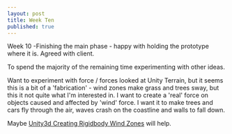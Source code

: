 ```yaml
---
layout: post
title: Week Ten
published: true
---
```




Week 10 -Finishing the main phase - happy with holding the prototype where it is.
Agreed with client.

To spend the majority of the remaining time experimenting with other ideas.

Want to experiment with force / forces
looked at Unity Terrain, but it seems this is a bit of a 'fabrication' - wind zones make grass and trees sway, but this it not quite what I'm interested in. I want to create a 'real' force on objects caused and affected by 'wind' force. I want it to make trees and cars fly through the air, waves crash on the coastline and walls to fall down.

Maybe [Unity3d Creating Rigidbody Wind Zones](https://www.youtube.com/watch?v=iCMhrKOuBZg) will help.

